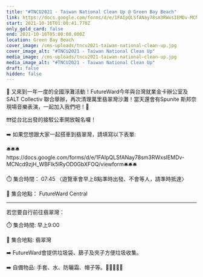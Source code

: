 ```yaml
---
title: "#TNCU2021 - Taiwan National Clean Up @ Green Bay Beach"
link: https://docs.google.com/forms/d/e/1FAIpQLSfANay78sm3RWxsIEMDv-MCNcd9zjH_WBFlk5lRyOD0GbXFOQ/viewform
start: 2021-10-16T01:00:41.770Z
only_gold_card: false
end: 2021-10-16T05:00:00.000Z
location: Green Bay Beach
cover_image: /cms-uploads/tncu2021-taiwan-national-clean-up.jpg
cover_image_alt: "#TNCU2021 - Taiwan National Clean Up"
media_image: /cms-uploads/tncu2021-taiwan-national-clean-up.jpg
media_image_alt: "#TNCU2021 - Taiwan National Clean Up"
draft: false
hidden: false
---
```

🌊 又來到一年一度的全國淨灘活動！FutureWard今年與台灣就業金卡辦公室及SALT Collectiv 聯合舉辦，再次清理萬里翡翠灣沙灘！當天還會有Spunite 斯邦奈現場音樂表演，一起加入我們吧！🌊

❗❗❗從台北出發的接駁公車開放報名囉！

➡️ 如果您想跟大家一起搭車到翡翠灣，請填寫以下表單:

🛎️🛎️🛎️https://docs.google.com/forms/d/e/1FAIpQLSfANay78sm3RWxsIEMDv-MCNcd9zjH_WBFlk5lRyOD0GbXFOQ/viewform🛎️🛎️🛎️

⏱️ 集合時間： 07:45 〈遊覽車會早上8點準時出發、不會等人，請準時抵達〉

📍 集合地點： FutureWard Central

- - -

若您要自行前往翡翠灣：

⏱️ 集合時間: 早上9:00

📍 集合地點: 翡翠灣

➡️ FutureWard會提供垃圾袋、篩子及夾子方便垃圾收集。

➡️ 自備物品: 手套、水、防曬霜、帽子等。🧤🚰🧴👙🧢